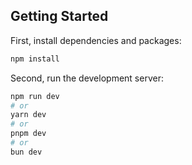 ## Getting Started

First, install dependencies and packages:
```bash
npm install
```
Second, run the development server:
```bash
npm run dev
# or
yarn dev
# or
pnpm dev
# or
bun dev
```
